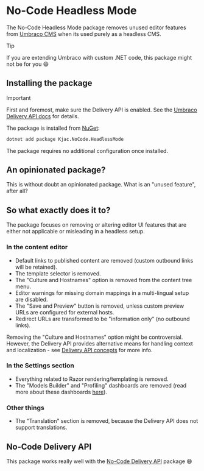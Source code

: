 # No-Code Headless Mode

The No-Code Headless Mode package removes unused editor features from [Umbraco CMS](https://umbraco.com/) when its used purely as a headless CMS.

> [!TIP]
> If you are extending Umbraco with custom .NET code, this package might not be for you :smile:

## Installing the package

> [!IMPORTANT]
> First and foremost, make sure the Delivery API is enabled. See the [Umbraco Delivery API docs](https://docs.umbraco.com/umbraco-cms/reference/content-delivery-api) for details.

The package is installed from [NuGet](https://www.nuget.org/packages/Kjac.NoCode.HeadlessMode):

```bash
dotnet add package Kjac.NoCode.HeadlessMode
```

The package requires no additional configuration once installed.

## An opinionated package?

This is without doubt an opinionated package. What is an "unused feature", after all? 

## So what exactly does it to?

The package focuses on removing or altering editor UI features that are either not applicable or misleading in a headless setup.

### In the content editor

- Default links to published content are removed (custom outbound links will be retained).
- The template selector is removed.
- The "Culture and Hostnames" option is removed from the content tree menu.
- Editor warnings for missing domain mappings in a multi-lingual setup are disabled.
- The "Save and Preview" button is removed, unless custom preview URLs are configured for external hosts.
- Redirect URLs are transformed to be "information only" (no outbound links).

Removing the "Culture and Hostnames" option might be controversial. However, the Delivery API provides alternative means for handling context and localization - see [Delivery API concepts](https://docs.umbraco.com/umbraco-cms/reference/content-delivery-api#concepts) for more info.

### In the Settings section

- Everything related to Razor rendering/templating is removed.
- The "Models Builder" and "Profiling" dashboards are removed (read more about these dashboards [here](https://docs.umbraco.com/umbraco-cms/fundamentals/backoffice/settings-dashboards)).

### Other things

- The "Translation" section is removed, because the Delivery API does not support translations.

## No-Code Delivery API

This package works really well with the [No-Code Delivery API](https://github.com/kjac/NoCode.DeliveryApi) package :smile:
